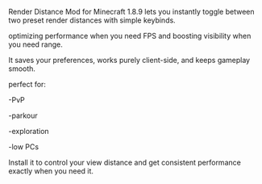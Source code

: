 Render Distance Mod for Minecraft 1.8.9 lets you instantly toggle between two preset render distances with simple keybinds.

optimizing performance when you need FPS and boosting visibility when you need range.

It saves your preferences, works purely client-side, and keeps gameplay smooth.

perfect for:

-PvP

-parkour

-exploration

-low PCs

Install it to control your view distance and get consistent performance exactly when you need it.
